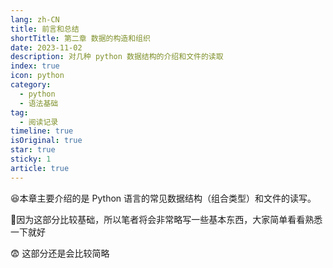 ```yaml
---
lang: zh-CN
title: 前言和总结
shortTitle: 第二章 数据的构造和组织
date: 2023-11-02
description: 对几种 python 数据结构的介绍和文件的读取
index: true
icon: python
category:
  - python
  - 语法基础
tag:
  - 阅读记录
timeline: true
isOriginal: true
star: true
sticky: 1
article: true
---
```

:laughing:本章主要介绍的是 Python 语言的常见数据结构（组合类型）和文件的读写。

:zany_face:因为这部分比较基础，所以笔者将会非常略写一些基本东西，大家简单看看熟悉一下就好

:fearful: 这部分还是会比较简略

